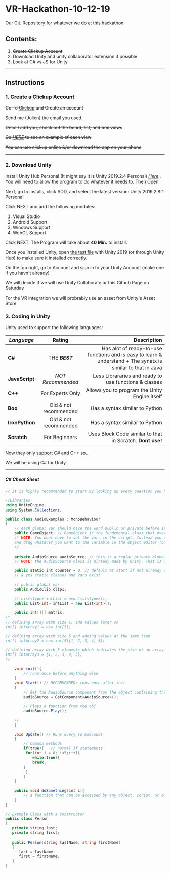# VR-Hackathon-10-12-19
 Our Git. Repository for whatever we do at this hackathon

## Contents:
1. ~~Create Clickup Account~~
2. Download Unity and unity collaborator extension if possible
3. Look at C# ~~vs JS~~ for Unity

----

## Instructions
### 1. ~~Create a Clickup Account~~
~~Go To 
[Clickup](https://www.google.com "Google's Homepage")
 and Create an account~~
	
~~Send me (Julien) the email you used.~~

~~Once I add you, check out the board, list, and box views~~

~~Go 
[*HERE*](https://clickup.com/views)
to see an example of each view~~

~~You can use clickup online &/or download the app on your phone~~

---

### 2. Download Unity
Install Unity Hub Personal (It might say it is Unity 2019.2.4 Personal)
[*Here*](https://store.unity.com/download)
. You will need to allow the program to do whatever it needs to. 
Then Open

Next, go to installs, click ADD, and select the latest version: Unity 2019.2.8f1 Personal

Click NEXT and add the following modules:
1.	Visual Studio
2.	Android Support
3.	Windows Support
4.	WebGL Support

Click NEXT. The Program will take about **40 Min.** to install.

Once you installed Unity, open 
[the test file](testUnityGame)
 with Unity 2019 (or through Unity Hub) to make sure it installed correctly.

On the top right, go to Account and sign in to your Unity Account (make one if you havn't already)

We will decide if we will use Unity Collaborate or this Github Page on Saturday

For the VR integration we will probrably use an asset from Unity's Asset Store

### 3. Coding in Unity
Unity used to support the following languages:

| ***Language*** | **Rating** | **Description** |
| -------------- |:-------------:| -----:|
| **C#**         | THE ***BEST*** | Has alot of ready-to-use functions and is easy to learn & understand + The synatx is similar to that in Java|
| **JavaScript** | *NOT Recommended* | Less Librararies and ready to use functions & classes |
| **C++**        | For Experts Only | Allows you to program the Unity Engine itself |
| **Boo**        | Old & not recommended | Has a syntax similar to Python |
| **IronPython** | Old & not recommended | Has a syntax similar to Python |
| **Scratch**    | For Beginners | Uses Block Code similar to that in Scratch. **Dont use!**|

Now they only support C# and C++ so...

We will be using C# for Unity

---

##### C# Cheat Sheet
```C#
// It is highly recommended to start by looking up every question you have on google 

//Libraries
using UnityEngine;
using System.Collections;

public class AudioExamples : MonoBehaviour
{	
    // each global var should have the word public or private before it
    public GameObject; // GameObject is the fundemental class that every object is derived from
    /* NOTE: You dont have to set the var. in the script. Instead you can go to the untiy editor
    and drag whatever you want to the variable in the object editor (of the specific object that contains the script)
    */
    
    private AudioSource audioSource; // this is a reglar private global variable for the AudioExamples class
    // NOTE: the AudioScource class is already made by Unity. That is why C# is the best language to use here

    public static int counter = 0; // default at start if not already set in the editor
    // & yes static classes and vars exist

    // public global var
    public AudioClip clip1;
    
    // List<type> intList = new List<type>();
    public List<int> intList = new List<int>();
    
    public int[][] matrix;
/*    
// defining array with size 5. add values later on
int[] intArray1 = new int[5]; 

// defining array with size 5 and adding values at the same time
int[] intArray2 = new int[5]{1, 2, 3, 4, 5};

// defining array with 5 elements which indicates the size of an array
int[] intArray3 = {1, 2, 3, 4, 5};
*/
    
    void init(){
    	// runs once before anything else
    }
    void Start() // RECOMMENDED: runs once after init
    {
        // Get the AudioSource component from the object containing the script in the unity editor
        audioSource = GetComponent<AudioSource>();

        // Plays a function from the obj
        audioSource.Play();
	
	//
    }

    void Update() // Runs every so mseconds
    {
    	// Common methods
    	if(true){   // normal if statements
	     for(int i = 0; i<5;i++){
	     	while(true){
			break;
		}
	     }
        }
    }
    
    public void doSomething(int i){
    	// a function that can be accessed by any object, script, or editor
    }
}

// Example Class with a constructor
public class Person
{
   private string last;
   private string first;
   
   public Person(string lastName, string firstName)
   {
      last = lastName;
      first = firstName;
   }
}
```



